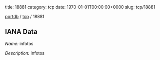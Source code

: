 title: 18881
category: tcp
date: 1970-01-01T00:00:00+0000
slug: tcp/18881

[portdb](/) / [tcp](/category/tcp.html) / 18881


## IANA Data

_Name:_ infotos

_Description:_ Infotos

